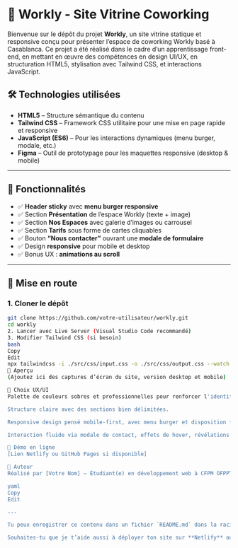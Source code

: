 # 💼 Workly - Site Vitrine Coworking

Bienvenue sur le dépôt du projet **Workly**, un site vitrine statique et responsive conçu pour présenter l’espace de coworking Workly basé à Casablanca. Ce projet a été réalisé dans le cadre d’un apprentissage front-end, en mettant en œuvre des compétences en design UI/UX, en structuration HTML5, stylisation avec Tailwind CSS, et interactions JavaScript.

## 🛠️ Technologies utilisées

- **HTML5** – Structure sémantique du contenu
- **Tailwind CSS** – Framework CSS utilitaire pour une mise en page rapide et responsive
- **JavaScript (ES6)** – Pour les interactions dynamiques (menu burger, modale, etc.)
- **Figma** – Outil de prototypage pour les maquettes responsive (desktop & mobile)

---

## 🎯 Fonctionnalités

- ✅ **Header sticky** avec **menu burger responsive**
- ✅ Section **Présentation** de l’espace Workly (texte + image)
- ✅ Section **Nos Espaces** avec galerie d’images ou carrousel
- ✅ Section **Tarifs** sous forme de cartes cliquables
- ✅ Bouton **“Nous contacter”** ouvrant une **modale de formulaire**
- ✅ Design **responsive** pour mobile et desktop
- ✅ Bonus UX : **animations au scroll**

---

## 🚀 Mise en route

### 1. Cloner le dépôt
```bash
git clone https://github.com/votre-utilisateur/workly.git
cd workly
2. Lancer avec Live Server (Visual Studio Code recommandé)
3. Modifier Tailwind CSS (si besoin)
bash
Copy
Edit
npx tailwindcss -i ./src/css/input.css -o ./src/css/output.css --watch
📸 Aperçu
(Ajoutez ici des captures d’écran du site, version desktop et mobile)

📄 Choix UX/UI
Palette de couleurs sobres et professionnelles pour renforcer l'identité corporate.

Structure claire avec des sections bien délimitées.

Responsive design pensé mobile-first, avec menu burger et disposition flexible.

Interaction fluide via modale de contact, effets de hover, révélations au scroll.

🔗 Démo en ligne
[Lien Netlify ou GitHub Pages si disponible]

📌 Auteur
Réalisé par [Votre Nom] – Étudiant(e) en développement web à CFPM OFPPT Casablanca.

yaml
Copy
Edit

---

Tu peux enregistrer ce contenu dans un fichier `README.md` dans la racine de ton projet GitHub.

Souhaites-tu que je t’aide aussi à déployer ton site sur **Netlify** ou **GitHub Pages** ?
